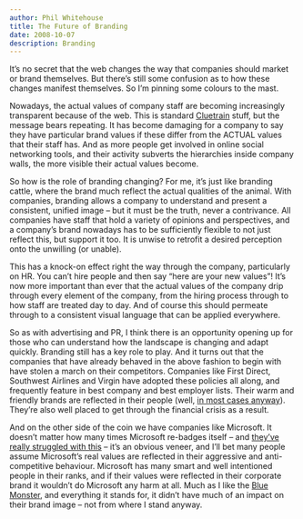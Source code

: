 ```yaml
---
author: Phil Whitehouse
title: The Future of Branding
date: 2008-10-07
description: Branding
---
```

It’s no secret that the web changes the way that companies should market or brand themselves. But there’s still some confusion as to how these changes manifest themselves. So I’m pinning some colours to the mast.

Nowadays, the actual values of company staff are becoming increasingly transparent because of the web. This is standard [Cluetrain](http://www.cluetrain.com/) stuff, but the message bears repeating. It has become damaging for a company to say they have particular brand values if these differ from the ACTUAL values that their staff has. And as more people get involved in online social networking tools, and their activity subverts the hierarchies inside company walls, the more visible their actual values become.

So how is the role of branding changing? For me, it’s just like branding cattle, where the brand much reflect the actual qualities of the animal. With companies, branding allows a company to understand and present a consistent, unified image – but it must be the truth, never a contrivance. All companies have staff that hold a variety of opinions and perspectives, and a company’s brand nowadays has to be sufficiently flexible to not just reflect this, but support it too. It is unwise to retrofit a desired perception onto the unwilling (or unable).

This has a knock-on effect right the way through the company, particularly on HR. You can’t hire people and then say “here are your new values”! It’s now more important than ever that the actual values of the company drip through every element of the company, from the hiring process through to how staff are treated day to day. And of course this should permeate through to a consistent visual language that can be applied everywhere.

So as with advertising and PR, I think there is an opportunity opening up for those who can understand how the landscape is changing and adapt quickly. Branding still has a key role to play. And it turns out that the companies that have already behaved in the above fashion to begin with have stolen a march on their competitors. Companies like First Direct, Southwest Airlines and Virgin have adopted these policies all along, and frequently feature in best company and best employer lists. Their warm and friendly brands are reflected in their people (well, [in most cases anyway](http://news.bbc.co.uk/1/hi/technology/7444390.stm)). They’re also well placed to get through the financial crisis as a result.

And on the other side of the coin we have companies like Microsoft. It doesn’t matter how many times Microsoft re-badges itself – and [they’ve really struggled with this](http://www.readwriteweb.com/archives/windows_live_confusion_2007.php) – it’s an obvious veneer, and I’ll bet many people assume Microsoft’s real values are reflected in their aggressive and anti-competitive behaviour. Microsoft has many smart and well intentioned people in their ranks, and if their values were reflected in their corporate brand it wouldn’t do Microsoft any harm at all. Much as I like the [Blue Monster](http://www.gapingvoid.com/Moveable_Type/archives/003388.html), and everything it stands for, it didn’t have much of an impact on their brand image – not from where I stand anyway.
